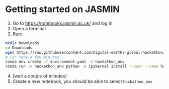 # Getting started on JASMIN

1. Go to https://notebooks.jasmin.ac.uk/ and log in
2. Open a terminal
3. Run:

```bash
mkdir Downloads
cd Downloads
wget https://raw.githubusercontent.com/digital-earths-global-hackathon/tools/refs/heads/main/python_envs/environment.yaml
# Can take a few minutes.
conda env create -f environment.yaml -n hackathon_env
conda run -n hackathon_env python -m ipykernel install --user --name hackathon_env
```
4. [wait a couple of minutes]
5. Create a new notebook, you *should* be able to select `hackathon_env` 
